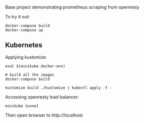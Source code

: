 Base project demonstrating prometheus scraping from openresty


To try it out:
```
docker-compose build
docker-compose up
```


## Kubernetes

Applying kustomize:
```
eval $(minikube docker-env)

# build all the images
docker-compose build

kustomize build ./kustomize | kubectl apply -f -
```

Accessing openresty load balancer:
```
minikube tunnel
```
Then open browser to http://localhost